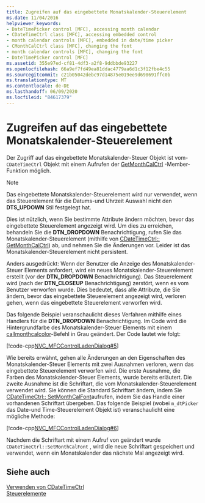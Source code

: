 ```yaml
---
title: Zugreifen auf das eingebettete Monatskalender-Steuerelement
ms.date: 11/04/2016
helpviewer_keywords:
- DateTimePicker control [MFC], accessing month calendar
- CDateTimeCtrl class [MFC], accessing embedded control
- month calendar controls [MFC], embedded in date/time picker
- CMonthCalCtrl class [MFC], changing the font
- month calendar controls [MFC], changing the font
- DateTimePicker control [MFC]
ms.assetid: 355e97ed-cf81-4df3-a2f8-9ddbbde93227
ms.openlocfilehash: 66a9ef7fd49ea81ddac4779aa6d1c3f12fbe4c55
ms.sourcegitcommit: c21b05042debc97d14875e019ee9d698691ffc0b
ms.translationtype: MT
ms.contentlocale: de-DE
ms.lasthandoff: 06/09/2020
ms.locfileid: "84617379"
---
```

# <a name="accessing-the-embedded-month-calendar-control"></a>Zugreifen auf das eingebettete Monatskalender-Steuerelement

Der Zugriff auf das eingebettete Monatskalender-Steuer Objekt ist vom- `CDateTimeCtrl` Objekt mit einem Aufrufen der [GetMonthCalCtrl](reference/cdatetimectrl-class.md#getmonthcalctrl) -Member-Funktion möglich.

> [!NOTE]
> Das eingebettete Monatskalender-Steuerelement wird nur verwendet, wenn das Steuerelement für die Datums-und Uhrzeit Auswahl nicht den **DTS_UPDOWN** Stil festgelegt hat.

Dies ist nützlich, wenn Sie bestimmte Attribute ändern möchten, bevor das eingebettete Steuerelement angezeigt wird. Um dies zu erreichen, behandeln Sie die **DTN_DROPDOWN** Benachrichtigung, rufen Sie das Monatskalender-Steuerelement (mithilfe von [CDateTimeCtrl:: GetMonthCalCtrl](reference/cdatetimectrl-class.md#getmonthcalctrl)) ab, und nehmen Sie die Änderungen vor. Leider ist das Monatskalender-Steuerelement nicht persistent.

Anders ausgedrückt: Wenn der Benutzer die Anzeige des Monatskalender-Steuer Elements anfordert, wird ein neues Monatskalender-Steuerelement erstellt (vor der **DTN_DROPDOWN** Benachrichtigung). Das Steuerelement wird (nach der **DTN_CLOSEUP** Benachrichtigung) zerstört, wenn es vom Benutzer verworfen wurde. Dies bedeutet, dass alle Attribute, die Sie ändern, bevor das eingebettete Steuerelement angezeigt wird, verloren gehen, wenn das eingebettete Steuerelement verworfen wird.

Das folgende Beispiel veranschaulicht dieses Verfahren mithilfe eines Handlers für die **DTN_DROPDOWN** Benachrichtigung. Im Code wird die Hintergrundfarbe des Monatskalender-Steuer Elements mit einem [callmonthcalcolor](reference/cdatetimectrl-class.md#setmonthcalcolor)-Befehl in Grau geändert. Der Code lautet wie folgt:

[!code-cpp[NVC_MFCControlLadenDialog#5](codesnippet/cpp/accessing-the-embedded-month-calendar-control_1.cpp)]

Wie bereits erwähnt, gehen alle Änderungen an den Eigenschaften des Monatskalender-Steuer Elements mit zwei Ausnahmen verloren, wenn das eingebettete Steuerelement verworfen wird. Die erste Ausnahme, die Farben des Monatskalender-Steuer Elements, wurde bereits erläutert. Die zweite Ausnahme ist die Schriftart, die vom Monatskalender-Steuerelement verwendet wird. Sie können die Standard Schriftart ändern, indem Sie [CDateTimeCtrl:: SetMonthCalFont](reference/cdatetimectrl-class.md#setmonthcalfont)aufrufen, indem Sie das Handle einer vorhandenen Schriftart übergeben. Das folgende Beispiel (wobei `m_dtPicker` das Date-und Time-Steuerelement Objekt ist) veranschaulicht eine mögliche Methode:

[!code-cpp[NVC_MFCControlLadenDialog#6](codesnippet/cpp/accessing-the-embedded-month-calendar-control_2.cpp)]

Nachdem die Schriftart mit einem Aufruf von geändert wurde `CDateTimeCtrl::SetMonthCalFont` , wird die neue Schriftart gespeichert und verwendet, wenn ein Monatskalender das nächste Mal angezeigt wird.

## <a name="see-also"></a>Siehe auch

[Verwenden von CDateTimeCtrl](using-cdatetimectrl.md)<br/>
[Steuerelemente](controls-mfc.md)
